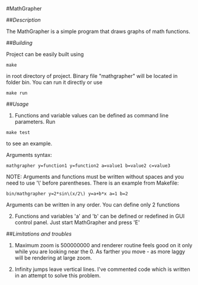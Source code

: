 #MathGrapher


##_Description_

The MathGrapher is a simple program that draws graphs of math functions.

##_Building_

Project can be easily built using

`make`

in root directory of project. Binary file "mathgrapher" will be located in folder bin. You can run it directly or use

`make run`

##_Usage_

1. Functions and variable values can be defined as command line parameters. Run

`make test`

to see an example.

Arguments syntax:

`mathgrapher y=function1 y=function2 a=value1 b=value2 c=value3`

NOTE: Arguments and functions must be written without spaces and you need to use '\\' before parentheses. There is an example from Makefile:

`bin/mathgrapher y=2*sin\(x/2\) y=a+b*x a=1 b=2`

Arguments can be written in any order. You can define only 2 functions

2. Functions and variables 'a' and 'b' can be defined or redefined in GUI control panel. Just start MathGrapher and press 'E'

##_Limitations and troubles_

1. Maximum zoom is 500000000 and renderer routine feels good on it only while you are looking near the 0. As farther you move - as more laggy will be rendering at large zoom.

2. Infinity jumps leave vertical lines. I've commented code which is written in an attempt to solve this problem.
